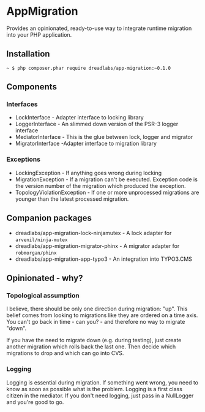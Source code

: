 # AppMigration

Provides an opinionated, ready-to-use way to integrate runtime migration into your 
PHP application.

## Installation

    ~ $ php composer.phar require dreadlabs/app-migration:~0.1.0

## Components

### Interfaces

-  LockInterface - Adapter interface to locking library
-  LoggerInterface - An slimmed down version of the PSR-3 logger interface
-  MediatorInterface - This is the glue between lock, logger and migrator
-  MigratorInterface -Adapter interface to migration library

### Exceptions

-  LockingException - If anything goes wrong during locking
-  MigrationException - If a migration can't be executed. Exception code is the version 
   number of the migration which produced the exception.
-  TopologyViolationException - If one or more unprocessed migrations are younger than 
   the latest processed migration.
   
## Companion packages

-  dreadlabs/app-migration-lock-ninjamutex - A lock adapter for `arvenil/ninja-mutex`
-  dreadlabs/app-migration-migrator-phinx - A migrator adapter for `robmorgan/phinx`
-  dreadlabs/app-migration-app-typo3 - An integration into TYPO3.CMS

## Opinionated - why?

### Topological assumption

I believe, there should be only one direction during migration: "up". This belief comes
from looking to migrations like they are ordered on a time axis. You can't go back in 
time - can you? - and therefore no way to migrate "down".

If you have the need to migrate down (e.g. during testing), just create another 
migration which rolls back the last one. Then decide which migrations to drop and which 
can go  into CVS.

### Logging

Logging is essential during migration. If something went wrong, you need to know as 
soon as possible what is the problem. Logging is a first class citizen in the mediator. 
If you don't need logging, just pass in a NullLogger and you're good to go. 
